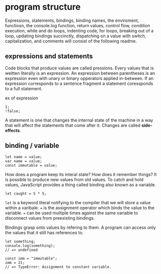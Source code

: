 # program structure

Expressions, statements, bindings, binding names, the enviroment, functiosn, the console.log function, return values, control flow, condition execution, while and do loops, indenting code, for loops, breaking out of a loop, updating bindings succinctly, dispatching on a value with switch, capitalization, and comments will consist of the following readme.

## expressions and statements

Code blocks that produce values are called pressions.
Every values that is weitten literally is an expression.
An expression between parentheses is an expression even with unary or binary opperators applied in-between.
If an expression corresponds to a sentence fragment a statement coressponds to a full statement.

ex of expression

```
1;
!false;
```

A statement is one that changes the internal state of the machine in a way that will affect the statements that come after it. Changes are called **side-effects**.

## binding / variable

```
let name = value;
var name = value;
const immutable = value;
```

How does a program keep its interal state? How does it remember things? It is possible to produce new values from old values. To catch and hold values, JavaScript provides a thing called binding also known as a variable.

```
let caught = 5 * 5;
```

`let` is a keyword literal notifying to the compiler that we will store a value within a varibale.
`=` is the assignment operator which binds the value to the variable.
`=` can be used multiple times against the same variable to disconnect values from preexisting bindings.

Bindings grasp onto values by refering to them.
A program can access only the values that it still has references to.

```
let something;
console.log(something);
// => undefined

const imm = "immutable";
imm = 21;
// => TypeError: Assignment to constant variable.
```
